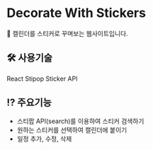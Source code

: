 # Decorate With Stickers

🙌 캘린더를 스티커로 꾸며보는 웹사이트입니다.

## 🛠️ 사용기술

React
Stipop Sticker API

## ⁉ 주요기능

- 스티팝 API(search)를 이용하여 스티커 검색하기
- 원하는 스티커를 선택하여 캘린더에 붙이기
- 일정 추가, 수정, 삭제
